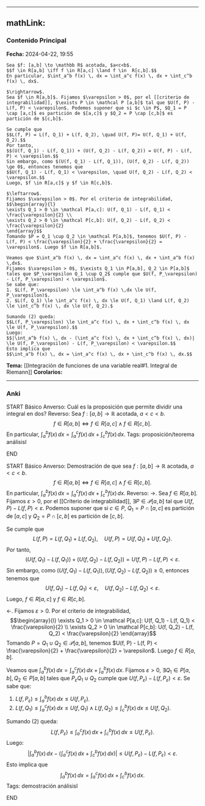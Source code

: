 
---
mathLink:
---
### Contenido Principal

**Fecha:** 2024-04-22, 19:55

```ad-proposition
Sea $f: [a,b] \to \mathbb R$ acotada, $a<c<b$.
$$f \in R[a,b] \iff f \in R[a,c] \land f \in  R[c,b].$$
En particular, $\int_a^b f(x) \, dx = \int_a^c f(x) \, dx + \int_c^b f(x) \, dx$.
```


```ad-proof
$\rightarrow$.
Sea $f \in R[a,b]$. Fijamos $\varepsilon > 0$, por el [[criterio de integrabilidad]], $\exists P \in \mathcal P [a,b]$ tal que $U(f, P) - L(f, P) < \varepsilon$. Podemos suponer que si $c \in P$, $Q_1 = P \cap [a,c]$ es partición de $[a,c]$ y $Q_2 = P \cap [c,b]$ es partición de $[c,b]$.

Se cumple que
$$L(f, P) = L(f, Q_1) + L(f, Q_2), \quad U(f, P)= U(f, Q_1) + U(f, Q_2).$$
Por tanto,
$$(U(f, Q_1) - L(f, Q_1)) + (U(f, Q_2) - L(f, Q_2)) = U(f, P) - L(f, P) < \varepsilon.$$
Sin embargo, como $(U(f, Q_1) - L(f, Q_1)), (U(f, Q_2) - L(f, Q_2)) \ge 0$, entonces tenemos que
$$U(f, Q_1) - L(f, Q_1) < \varepsilon, \quad U(f, Q_2) - L(f, Q_2) < \varepsilon.$$
Luego, $f \in R[a,c]$ y $f \in R[c,b]$.

$\leftarrow$.
Fijamos $\varepsilon > 0$. Por el criterio de integrabilidad,
$$\begin{array}{l}
\exists Q_1 > 0 \in \mathcal P[a,c]: U(f, Q_1) - L(f, Q_1) < \frac{\varepsilon}{2} \\
\exists Q_2 > 0 \in \mathcal P[c,b]: U(f, Q_2) - L(f, Q_2) < \frac{\varepsilon}{2}
\end{array}$$
Tomando $P = Q_1 \cup Q_2 \in \mathcal P[a,b]$, tenemos $U(f, P) - L(f, P) < \frac{\varepsilon}{2} + \frac{\varepsilon}{2} = \varepsilon$. Luego $f \in R[a,b]$.

Veamos que $\int_a^b f(x) \, dx = \int_a^c f(x) \, dx + \int_a^b f(x) \,dx$.
Fijamos $\varepsilon > 0$, $\exists Q_1 \in P[a,b], Q_2 \in P[a,b]$ tales que $P_\varepsilon Q_1 \cup Q_2$ cumple que $U(f, P_\varepsilon) - L(f, P_\varepsilon) < \varepsilon$.
Se sabe que:
1. $L(f, P_\varepsilon) \le \int_a^b f(x) \,dx \le U(f, P_\varepsilon)$.
2. $L(f, Q_1) \le \int_a^c f(x) \, dx \le U(f, Q_1) \land L(f, Q_2) \le \int_c^b f(x) \, dx \le U(f, Q_2).$

Sumando (2) queda:
$$L(f, P_\varepsilon) \le \int_a^c f(x) \, dx + \int_c^b f(x) \, dx \le U(f, P_\varepsilon).$$
Luego: 
$$|\int_a^b f(x) \, dx - (\int_a^c f(x) \, dx + \int_c^b f(x) \, dx)| \le U(f, P_\varepsilon) - L(f, P_\varepsilon) < \varepsilon.$$
Esto implica que
$$\int_a^b f(x) \, dx = \int_a^c f(x) \, dx + \int_c^b f(x) \, dx.$$
```

**Tema:** [[Integración de funciones de una variable real#1. Integral de Riemann]]
**Corolarios:**

---
### Anki

START
Básico
Anverso: Cuál es la proposición que permite dividir una integral en dos?
Reverso: Sea $f: [a,b] \to \mathbb R$ acotada, $a<c<b$.
$$f \in R[a,b] \iff f \in R[a,c] \land f \in  R[c,b].$$
En particular, $\int_a^b f(x) \, dx = \int_a^c f(x) \, dx + \int_c^b f(x) \, dx$.
Tags: proposición/teorema análisisI
<!--ID: 1714669443787-->
END

START
Básico
Anverso: Demostración de que sea $f: [a,b] \to \mathbb R$ acotada, $a<c<b$.
$$f \in R[a,b] \iff f \in R[a,c] \land f \in  R[c,b].$$
En particular, $\int_a^b f(x) \, dx = \int_a^c f(x) \, dx + \int_c^b f(x) \, dx$.
Reverso: $\rightarrow$.
Sea $f \in R[a,b]$. Fijamos $\varepsilon > 0$, por el [[Criterio de integrabilidad]], $\exists P \in \mathcal P [a,b]$ tal que $U(f, P) - L(f, P) < \varepsilon$. Podemos suponer que si $c \in P$, $Q_1 = P \cap [a,c]$ es partición de $[a,c]$ y $Q_2 = P \cap [c,b]$ es partición de $[c,b]$.

Se cumple que
$$L(f, P) = L(f, Q_1) + L(f, Q_2), \quad U(f, P)= U(f, Q_1) + U(f, Q_2).$$
Por tanto,
$$(U(f, Q_1) - L(f, Q_1)) + (U(f, Q_2) - L(f, Q_2)) = U(f, P) - L(f, P) < \varepsilon.$$
Sin embargo, como $(U(f, Q_1) - L(f, Q_1)), (U(f, Q_2) - L(f, Q_2)) \ge 0$, entonces tenemos que
$$U(f, Q_1) - L(f, Q_1) < \varepsilon, \quad U(f, Q_2) - L(f, Q_2) < \varepsilon.$$
Luego, $f \in R[a,c]$ y $f \in R[c,b]$.

$\leftarrow$.
Fijamos $\varepsilon > 0$. Por el criterio de integrabilidad,
$$\begin{array}{l}
\exists Q_1 > 0 \in \mathcal P[a,c]: U(f, Q_1) - L(f, Q_1) < \frac{\varepsilon}{2} \\
\exists Q_2 > 0 \in \mathcal P[c,b]: U(f, Q_2) - L(f, Q_2) < \frac{\varepsilon}{2}
\end{array}$$
Tomando $P = Q_1 \cup Q_2 \in \mathcal P[a,b]$, tenemos $U(f, P) - L(f, P) < \frac{\varepsilon}{2} + \frac{\varepsilon}{2} = \varepsilon$. Luego $f \in R[a,b]$.

Veamos que $\int_a^b f(x) \, dx = \int_a^c f(x) \, dx + \int_a^b f(x) \,dx$.
Fijamos $\varepsilon > 0$, $\exists Q_1 \in P[a,b], Q_2 \in P[a,b]$ tales que $P_\varepsilon Q_1 \cup Q_2$ cumple que $U(f, P_\varepsilon) - L(f, P_\varepsilon) < \varepsilon$.
Se sabe que:
1. $L(f, P_\varepsilon) \le \int_a^b f(x) \,dx \le U(f, P_\varepsilon)$.
2. $L(f, Q_1) \le \int_a^c f(x) \, dx \le U(f, Q_1) \land L(f, Q_2) \le \int_c^b f(x) \, dx \le U(f, Q_2).$

Sumando (2) queda:
$$L(f, P_\varepsilon) \le \int_a^c f(x) \, dx + \int_c^b f(x) \, dx \le U(f, P_\varepsilon).$$
Luego: 
$$|\int_a^b f(x) \, dx - (\int_a^c f(x) \, dx + \int_c^b f(x) \, dx)| \le U(f, P_\varepsilon) - L(f, P_\varepsilon) < \varepsilon.$$
Esto implica que
$$\int_a^b f(x) \, dx = \int_a^c f(x) \, dx + \int_c^b f(x) \, dx.$$
Tags: demostración análisisI
<!--ID: 1714669443792-->
END

